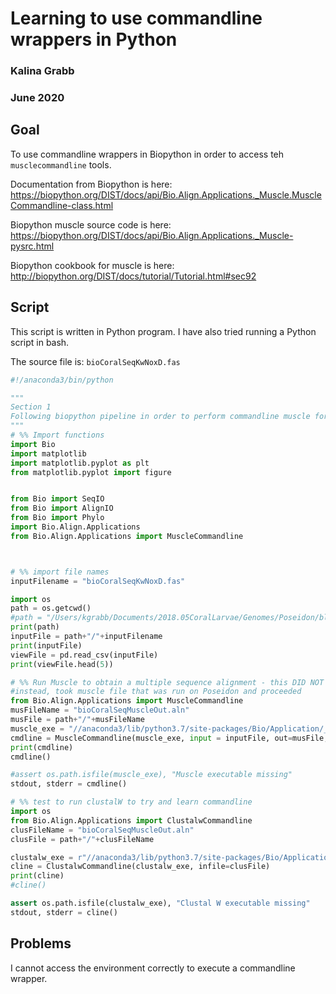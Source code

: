 # Learning to use commandline wrappers in Python

### Kalina Grabb

### June 2020



## Goal

To use commandline wrappers in Biopython in order to access teh `musclecommandline` tools.

Documentation from Biopython is here: https://biopython.org/DIST/docs/api/Bio.Align.Applications._Muscle.MuscleCommandline-class.html

Biopython muscle source code is here: https://biopython.org/DIST/docs/api/Bio.Align.Applications._Muscle-pysrc.html

Biopython cookbook for muscle is here: http://biopython.org/DIST/docs/tutorial/Tutorial.html#sec92



## Script

This script is written in Python program. I have also tried running a Python script in bash.

The source file is: `bioCoralSeqKwNoxD.fas`



```python
#!/anaconda3/bin/python

"""
Section 1
Following biopython pipeline in order to perform commandline muscle for msa
"""
# %% Import functions
import Bio 
import matplotlib
import matplotlib.pyplot as plt
from matplotlib.pyplot import figure


from Bio import SeqIO
from Bio import AlignIO
from Bio import Phylo
import Bio.Align.Applications
from Bio.Align.Applications import MuscleCommandline



# %% import file names
inputFilename = "bioCoralSeqKwNoxD.fas"

import os
path = os.getcwd()
#path = "/Users/kgrabb/Documents/2018.05CoralLarvae/Genomes/Poseidon/blastResults/v2"
print(path)
inputFile = path+"/"+inputFilename
print(inputFile)
viewFile = pd.read_csv(inputFile)
print(viewFile.head(5))

# %% Run Muscle to obtain a multiple sequence alignment - this DID NOT WORK
#instead, took muscle file that was run on Poseidon and proceeded
from Bio.Align.Applications import MuscleCommandline
musFileName = "bioCoralSeqMuscleOut.aln"
musFile = path+"/"+musFileName
muscle_exe = "//anaconda3/lib/python3.7/site-packages/Bio/Application/_Phyml.py"
cmdline = MuscleCommandline(muscle_exe, input = inputFile, out=musFile, clw=True)
print(cmdline)
cmdline()

#assert os.path.isfile(muscle_exe), "Muscle executable missing"
stdout, stderr = cmdline()

# %% test to run clustalW to try and learn commandline
import os
from Bio.Align.Applications import ClustalwCommandline
clusFileName = "bioCoralSeqMuscleOut.aln"
clusFile = path+"/"+clusFileName

clustalw_exe = r"//anaconda3/lib/python3.7/site-packages/Bio/Application/__init__.py"
cline = ClustalwCommandline(clustalw_exe, infile=clusFile)
print(cline)
#cline()

assert os.path.isfile(clustalw_exe), "Clustal W executable missing"
stdout, stderr = cline()

```



## Problems

I cannot access the environment correctly to execute a commandline wrapper.